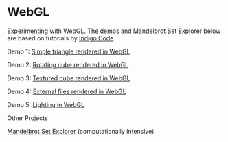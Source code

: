 # WebGL
Experimenting with WebGL. The demos and Mandelbrot Set Explorer below are based on tutorials by [Indigo Code](https://www.youtube.com/c/IndigoCode).

Demo 1: [Simple triangle rendered in WebGL](WebGL_01_Triangle.html)

Demo 2: [Rotating cube rendered in WebGL](WebGL_02_Rotating_Cube.html)

Demo 3: [Textured cube rendered in WebGL](WebGL_03_Textured_Cube.html)

Demo 4: [External files rendered in WebGL](Demo_4/WebGL_04_Loading_Assets.html)

Demo 5: [Lighting in WebGL](Demo_5/WebGL_05_Lighting.html)

Other Projects

[Mandelbrot Set Explorer](Mandelbrot/) (computationally intensive)